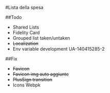 #Lista della spesa

##Todo

* Shared Lists
* Fidelity Card
* Grouped list taken/untaken
* ~~Localization~~
* Env variable development UA-140415285-2

##Fix
* ~~Favicon~~
* ~~Favicon img auto aggiunte~~
* ~~PlusSign transition~~
* Icons Webpk
